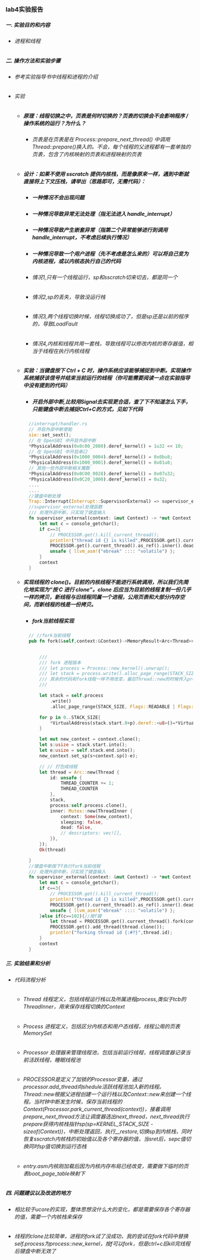 ### lab4实验报告
 ##### 一. 实验目的和内容
  - ###### 进程和线程
 
 ##### 二. 操作方法和实验步骤
  - ###### 参考实验指导书中线程和进程的介绍
  - ###### 实验
    * ##### 原理：线程切换之中，页表是何时切换的？页表的切换会不会影响程序 / 操作系统的运行？为什么？
      + ###### 页表是在页表是在 Process::prepare_next_thread() 中调用 Thread::prepare()换入的。不会，每个线程的父进程都有一套单独的页表，包含了内核映射的页表和进程映射的页表
    * ##### 设计：如果不使用 sscratch 提供内核栈，而是像原来一样，遇到中断就直接将上下文压栈，请举出（思路即可，无需代码）：
        + #####  一种情况不会出现问题
        + #####  一种情况导致异常无法处理（指无法进入 handle_interrupt）
        + #####  一种情况导致产生嵌套异常（指第二个异常能够进行到调用 handle_interrupt，不考虑后续执行情况）
        + #####  一种情况导致一个用户进程（先不考虑是怎么来的）可以将自己变为内核进程，或以内核态执行自己的代码
      + ###### 情况1,只有一个线程运行，sp和sscratch切来切去，都是同一个
      + ###### 情况2,sp的丢失，导致没运行栈
      + ###### 情况3,两个线程切换时候，线程切换成功了，但是sp还是以前的程序的，导致LoadFault
      + ###### 情况4,内核和线程共用一套栈，导致线程可以修改内核的寄存器值，相当于线程在执行内核线程
    * ##### 实验：当键盘按下 Ctrl + C 时，操作系统应该能够捕捉到中断。实现操作系统捕获该信号并结束当前运行的线程（你可能需要阅读一点在实验指导中没有提到的代码）
      + ##### 开启外部中断,比较用Signal去实现更合适，查了下不知道怎么下手，只能键盘中断去捕捉Ctrl+C的方式，见如下代码
      ```rust
        //interrupt/handler.rs 
        // 开启外部中断使能
        sie::set_sext();
        // 在 OpenSBI 中开启外部中断
        *PhysicalAddress(0x0c00_2080).deref_kernel() = 1u32 << 10;
        // 在 OpenSBI 中开启串口
        *PhysicalAddress(0x1000_0004).deref_kernel() = 0x0bu8;
        *PhysicalAddress(0x1000_0001).deref_kernel() = 0x01u8;
        // 其他一些外部中断相关魔数
        *PhysicalAddress(0x0C00_0028).deref_kernel() = 0x07u32;
        *PhysicalAddress(0x0C20_1000).deref_kernel() = 0u32;
        ....
        ....
        //键盘中断处理
        Trap::Interrupt(Interrupt::SupervisorExternal) => supervisor_external(context)
        //supervisor_external处理函数
        /// 处理外部中断，只实现了键盘输入
        fn supervisor_external(context: &mut Context) -> *mut Context {
            let mut c = console_getchar();
            if c==3{
                // PROCESSOR.get().kill_current_thread();
                println!("thread id {} is killed",PROCESSOR.get().current_thread().id);
                PROCESSOR.get().current_thread().as_ref().inner().dead = true;
                unsafe { llvm_asm!("ebreak" :::: "volatile") };
            }
            context
        }                
      ```
    * ##### 实现线程的 clone()。目前的内核线程不能进行系统调用，所以我们先简化地实现为“按 C 进行 clone”。clone 后应当为目前的线程复制一份几乎一样的拷贝，新线程与旧线程同属一个进程，公用页表和大部分内存空间，而新线程的栈是一份拷贝。
      + ##### fork当前线程实现
      ```rust
        // //fork当前线程
        pub fn fork(&self,context:&Context)->MemoryResult<Arc<Thread>> {


            ///
            /// fork 进程版本
            /// let process = Process::new_kernel().unwrap();
            /// let stack = process.write().alloc_page_range(STACK_SIZE, Flags::READABLE | Flags::WRITABLE)?;
            /// 其余的代码和fork线程一样不用改变，最后Thread::new的时候传入process而不是self.process
            /// 

            let stack = self.process
                .write()
                .alloc_page_range(STACK_SIZE, Flags::READABLE | Flags::WRITABLE)?;

            for p in 0..STACK_SIZE{
                *VirtualAddress(stack.start.0+p).deref::<u8>()=*VirtualAddress(self.stack.start.0+p).deref::<u8>()
            }

            let mut new_context = context.clone();
            let s:usize = stack.start.into();
            let e:usize = self.stack.end.into();
            new_context.set_sp(s+context.sp()-e);

            // // 打包成线程
            let thread = Arc::new(Thread {
                id: unsafe {
                    THREAD_COUNTER += 1;
                    THREAD_COUNTER
                },
                stack,
                process:self.process.clone(),
                inner: Mutex::new(ThreadInner {
                    context: Some(new_context),
                    sleeping: false,
                    dead: false,
                    // descriptors: vec![],
                }),
            });
            Ok(thread)

        }
        //键盘中断按下f执行fork当前线程
        /// 处理外部中断，只实现了键盘输入
        fn supervisor_external(context: &mut Context) -> *mut Context {
            let mut c = console_getchar();
            if c==3{
                // PROCESSOR.get().kill_current_thread();
                println!("thread id {} is killed",PROCESSOR.get().current_thread().id);
                PROCESSOR.get().current_thread().as_ref().inner().dead = true;
                unsafe { llvm_asm!("ebreak" :::: "volatile") };
            }else if(c==102){//按f键
                let thread = PROCESSOR.get().current_thread().fork(context).unwrap();
                PROCESSOR.get().add_thread(thread.clone());
                println!("forking thread id {:#?}",thread.id);
            }
            context
        }
      ```

 ##### 三. 实验结果和分析
  - ###### 代码流程分析 
      * ###### Thread 线程定义，包括线程运行栈以及所属进程process,类似于tcb的ThreadInner，用来保存线程切换的Context
      * ###### Process 进程定义，包括区分内核态和用户态线程，线程公用的页表MemorySet
      * ###### Processor 处理器来管理线程池，包括当前运行线程，线程调度器记录当前活跃线程，睡眠线程池
      * ###### PROCESSOR是定义了加锁的Processor变量，通过processor.add_thread向shedule活跃线程池加入新的线程。Thread::new根据父进程创建一个运行栈以及Context::new来创建一个线程。当时钟中断发生时候，保存当前线程的Context(Processor.park_current_thread(context))，接着调用prepare_next_thread方法让调度器选出next_thread，next_thread执行prepare获得内核栈指针sp(sp=KERNEL_STACK_SIZE - sizeof(Context))，中断处理返回，执行__restore,切换sp到内核栈，同时恢复sscratch内核栈的初始值以及各个寄存器的值，当sret后，sepc值切换同时sp值切换到运行态栈
      * ###### entry.asm内核刚加载后因为内核内存布局已经改变，需要做下临时的页表boot_page_table映射下

 ##### 四. 问题建议以及改进的地方
  - ###### 相比较于ucore的实现，整体思想没什么大的变化，都是需要保存各个寄存器的值，需要一个内核栈来保存
  - ###### 线程的clone比较简单，进程的fork试了没成功，我的尝试在fork代码中替换self.process为process::new_kernel，按f可以fork，但是ctrl+c后kill完线程后键盘中断无效了
  <!-- - ###### 实验题目前先不做，先刷一遍整体对代码有理解在刷吧 -->

